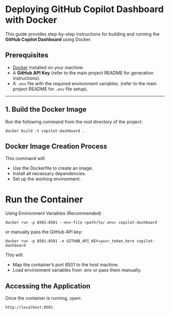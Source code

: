# Deploying GitHub Copilot Dashboard with Docker

This guide provides step-by-step instructions for building and running the **GitHub Copilot Dashboard** using Docker.

## Prerequisites

- [Docker](https://docs.docker.com/get-docker/) installed on your machine.
- A **GitHub API Key** (refer to the main project README for generation instructions).
- A `.env` file with the required environment variables. (refer to the main project README for `.env` file setup).

---

## 1. Build the Docker Image

Run the following command from the root directory of the project:

```
docker build -t copilot-dashboard .
```
## Docker Image Creation Process

This command will:

- Use the Dockerfile to create an image.
- Install all necessary dependencies.
- Set up the working environment.


# Run the Container
Using Environment Variables (Recommended)
```
docker run -p 8501:8501 --env-file <path/to/.env> copilot-dashboard
```
or manually pass the GitHub API key:
```
docker run -p 8501:8501 -e GITHUB_API_KEY=your_token_here copilot-dashboard
```
This will:
- Map the container’s port 8501 to the host machine.
- Load environment variables from .env or pass them manually.

## Accessing the Application
Once the container is running, open:
```
http://localhost:8501
```


